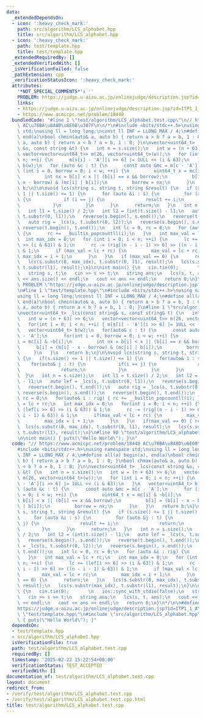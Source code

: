 ```yaml
---
data:
  _extendedDependsOn:
  - icon: ':heavy_check_mark:'
    path: src/algorithm/LCS_alphabet.hpp
    title: src/algorithm/LCS_alphabet.hpp
  - icon: ':heavy_check_mark:'
    path: test/template.hpp
    title: test/template.hpp
  _extendedRequiredBy: []
  _extendedVerifiedWith: []
  _isVerificationFailed: false
  _pathExtension: cpp
  _verificationStatusIcon: ':heavy_check_mark:'
  attributes:
    '*NOT_SPECIAL_COMMENTS*': ''
    PROBLEM: https://judge.u-aizu.ac.jp/onlinejudge/description.jsp?id=ITP1_1_A
    links:
    - https://judge.u-aizu.ac.jp/onlinejudge/description.jsp?id=ITP1_1_A
    - https://www.acmicpc.net/problem/18440
  bundledCode: "#line 1 \"test/algorithm/LCS_alphabet.test.cpp\"\n// https://www.acmicpc.net/problem/18440\
    \ AC\u78BA\u8A8D\u6E08\u307F\n\n/*\n#include <bits/stdc++.h>\nusing namespace\
    \ std;\nusing ll = long long;\nconst ll INF = LLONG_MAX / 4;\n#define all(a) begin(a),\
    \ end(a)\nbool chmin(auto& a, auto b) { return a > b ? a = b, 1 : 0; }\nbool chmax(auto&\
    \ a, auto b) { return a < b ? a = b, 1 : 0; }\n\nvector<uint64_t> _lcs(const string\
    \ &s, const string &t) {\n   int n = s.size();\n   int w = (n + 63) >> 6;\n  \
    \ vector<vector<uint64_t>> m(26, vector<uint64_t>(w));\n   for (int i = 0; i <\
    \ n; ++i) {\n      m[s[i] - 'A'][i >> 6] |= 1ULL << (i & 63);\n   }\n   vector<uint64_t>\
    \ b(w);\n   for (auto &c : t) {\n      const auto &mc = m[c - 'A'];\n      for\
    \ (int i = 0, borrow = 0; i < w; ++i) {\n         uint64_t x = mc[i] & ~b[i];\n\
    \         int nx = b[i] < x || (b[i] == x && borrow);\n         b[i] = (b[i] -\
    \ x - borrow) & (mc[i] | b[i]);\n         borrow = nx;\n      }\n   }\n   return\
    \ b;\n}\n\nvoid lcs(string s, string t, string &result) {\n   if (s.size() <=\
    \ 1 || t.size() <= 1) {\n      for (auto &i : s) {\n         for (auto &j : t)\
    \ {\n            if (i == j) {\n               result += i;\n               return;\n\
    \            }\n         }\n      }\n      return;\n   }\n   int n = s.size();\n\
    \   int l1 = t.size() / 2;\n   int l2 = (int)t.size() - l1;\n   auto lef = _lcs(s,\
    \ t.substr(0, l1));\n   reverse(s.begin(), s.end());\n   reverse(t.begin(), t.end());\n\
    \   auto rig = _lcs(s, t.substr(0, l2));\n   reverse(s.begin(), s.end());\n  \
    \ reverse(t.begin(), t.end());\n   int lc = 0, rc = 0;\n   for (auto &i : rig)\
    \ {\n      rc += __builtin_popcountll(i);\n   }\n   int max_val = lc + rc;\n \
    \  int max_idx = 0;\n   for (int i = 0; i < n; ++i) {\n      lc += (lef[i >> 6]\
    \ >> (i & 63)) & 1;\n      rc -= (rig[(n - i - 1) >> 6] >> ((n - i - 1) & 63))\
    \ & 1;\n      if (max_val < lc + rc) {\n         max_val = lc + rc;\n        \
    \ max_idx = i + 1;\n      }\n   }\n   if (max_val == 0) {\n      return;\n   }\n\
    \   lcs(s.substr(0, max_idx), t.substr(0, l1), result);\n   lcs(s.substr(max_idx),\
    \ t.substr(l1), result);\n}\n\nint main() {\n   cin.tie(0);       \n   ios::sync_with_stdio(false);\n\
    \   string s, t;\n   cin >> s >> t;\n   string ans;\n   lcs(s, t, ans);\n   cout\
    \ << ans.size() << endl;\n   cout << ans << endl;\n   return 0;\n}\n*/\n\n#define\
    \ PROBLEM \"https://judge.u-aizu.ac.jp/onlinejudge/description.jsp?id=ITP1_1_A\"\
    \n#line 1 \"test/template.hpp\"\n#include <bits/stdc++.h>\nusing namespace std;\n\
    using ll = long long;\nconst ll INF = LLONG_MAX / 4;\n#define all(a) begin(a),\
    \ end(a)\nbool chmin(auto& a, auto b) { return a > b ? a = b, 1 : 0; }\nbool chmax(auto&\
    \ a, auto b) { return a < b ? a = b, 1 : 0; }\n#line 1 \"src/algorithm/LCS_alphabet.hpp\"\
    \nvector<uint64_t> _lcs(const string& s, const string& t) {\n   int n = s.size();\n\
    \   int w = (n + 63) >> 6;\n   vector<vector<uint64_t>> m(26, vector<uint64_t>(w));\n\
    \   for(int i = 0; i < n; ++i) { m[s[i] - 'A'][i >> 6] |= 1ULL << (i & 63); }\n\
    \   vector<uint64_t> b(w);\n   for(auto& c : t) {\n      const auto& mc = m[c\
    \ - 'A'];\n      for(int i = 0, borrow = 0; i < w; ++i) {\n         uint64_t x\
    \ = mc[i] & ~b[i];\n         int nx = b[i] < x || (b[i] == x && borrow);\n   \
    \      b[i] = (b[i] - x - borrow) & (mc[i] | b[i]);\n         borrow = nx;\n \
    \     }\n   }\n   return b;\n}\n\nvoid lcs(string s, string t, string& result)\
    \ {\n   if(s.size() <= 1 || t.size() <= 1) {\n      for(auto& i : s) {\n     \
    \    for(auto& j : t) {\n            if(i == j) {\n               result += i;\n\
    \               return;\n            }\n         }\n      }\n      return;\n \
    \  }\n   int n = s.size();\n   int l1 = t.size() / 2;\n   int l2 = (int)t.size()\
    \ - l1;\n   auto lef = _lcs(s, t.substr(0, l1));\n   reverse(s.begin(), s.end());\n\
    \   reverse(t.begin(), t.end());\n   auto rig = _lcs(s, t.substr(0, l2));\n  \
    \ reverse(s.begin(), s.end());\n   reverse(t.begin(), t.end());\n   int lc = 0,\
    \ rc = 0;\n   for(auto& i : rig) { rc += __builtin_popcountll(i); }\n   int max_val\
    \ = lc + rc;\n   int max_idx = 0;\n   for(int i = 0; i < n; ++i) {\n      lc +=\
    \ (lef[i >> 6] >> (i & 63)) & 1;\n      rc -= (rig[(n - i - 1) >> 6] >> ((n -\
    \ i - 1) & 63)) & 1;\n      if(max_val < lc + rc) {\n         max_val = lc + rc;\n\
    \         max_idx = i + 1;\n      }\n   }\n   if(max_val == 0) { return; }\n \
    \  lcs(s.substr(0, max_idx), t.substr(0, l1), result);\n   lcs(s.substr(max_idx),\
    \ t.substr(l1), result);\n}\n#line 90 \"test/algorithm/LCS_alphabet.test.cpp\"\
    \n\nint main() { puts(\"Hello World\"); }\n"
  code: "// https://www.acmicpc.net/problem/18440 AC\u78BA\u8A8D\u6E08\u307F\n\n/*\n\
    #include <bits/stdc++.h>\nusing namespace std;\nusing ll = long long;\nconst ll\
    \ INF = LLONG_MAX / 4;\n#define all(a) begin(a), end(a)\nbool chmin(auto& a, auto\
    \ b) { return a > b ? a = b, 1 : 0; }\nbool chmax(auto& a, auto b) { return a\
    \ < b ? a = b, 1 : 0; }\n\nvector<uint64_t> _lcs(const string &s, const string\
    \ &t) {\n   int n = s.size();\n   int w = (n + 63) >> 6;\n   vector<vector<uint64_t>>\
    \ m(26, vector<uint64_t>(w));\n   for (int i = 0; i < n; ++i) {\n      m[s[i]\
    \ - 'A'][i >> 6] |= 1ULL << (i & 63);\n   }\n   vector<uint64_t> b(w);\n   for\
    \ (auto &c : t) {\n      const auto &mc = m[c - 'A'];\n      for (int i = 0, borrow\
    \ = 0; i < w; ++i) {\n         uint64_t x = mc[i] & ~b[i];\n         int nx =\
    \ b[i] < x || (b[i] == x && borrow);\n         b[i] = (b[i] - x - borrow) & (mc[i]\
    \ | b[i]);\n         borrow = nx;\n      }\n   }\n   return b;\n}\n\nvoid lcs(string\
    \ s, string t, string &result) {\n   if (s.size() <= 1 || t.size() <= 1) {\n \
    \     for (auto &i : s) {\n         for (auto &j : t) {\n            if (i ==\
    \ j) {\n               result += i;\n               return;\n            }\n \
    \        }\n      }\n      return;\n   }\n   int n = s.size();\n   int l1 = t.size()\
    \ / 2;\n   int l2 = (int)t.size() - l1;\n   auto lef = _lcs(s, t.substr(0, l1));\n\
    \   reverse(s.begin(), s.end());\n   reverse(t.begin(), t.end());\n   auto rig\
    \ = _lcs(s, t.substr(0, l2));\n   reverse(s.begin(), s.end());\n   reverse(t.begin(),\
    \ t.end());\n   int lc = 0, rc = 0;\n   for (auto &i : rig) {\n      rc += __builtin_popcountll(i);\n\
    \   }\n   int max_val = lc + rc;\n   int max_idx = 0;\n   for (int i = 0; i <\
    \ n; ++i) {\n      lc += (lef[i >> 6] >> (i & 63)) & 1;\n      rc -= (rig[(n -\
    \ i - 1) >> 6] >> ((n - i - 1) & 63)) & 1;\n      if (max_val < lc + rc) {\n \
    \        max_val = lc + rc;\n         max_idx = i + 1;\n      }\n   }\n   if (max_val\
    \ == 0) {\n      return;\n   }\n   lcs(s.substr(0, max_idx), t.substr(0, l1),\
    \ result);\n   lcs(s.substr(max_idx), t.substr(l1), result);\n}\n\nint main()\
    \ {\n   cin.tie(0);       \n   ios::sync_with_stdio(false);\n   string s, t;\n\
    \   cin >> s >> t;\n   string ans;\n   lcs(s, t, ans);\n   cout << ans.size()\
    \ << endl;\n   cout << ans << endl;\n   return 0;\n}\n*/\n\n#define PROBLEM \"\
    https://judge.u-aizu.ac.jp/onlinejudge/description.jsp?id=ITP1_1_A\"\n#include\
    \ \"test/template.hpp\"\n#include \"src/algorithm/LCS_alphabet.hpp\"\n\nint main()\
    \ { puts(\"Hello World\"); }"
  dependsOn:
  - test/template.hpp
  - src/algorithm/LCS_alphabet.hpp
  isVerificationFile: true
  path: test/algorithm/LCS_alphabet.test.cpp
  requiredBy: []
  timestamp: '2025-02-22 15:22:54+00:00'
  verificationStatus: TEST_ACCEPTED
  verifiedWith: []
documentation_of: test/algorithm/LCS_alphabet.test.cpp
layout: document
redirect_from:
- /verify/test/algorithm/LCS_alphabet.test.cpp
- /verify/test/algorithm/LCS_alphabet.test.cpp.html
title: test/algorithm/LCS_alphabet.test.cpp
---
```

